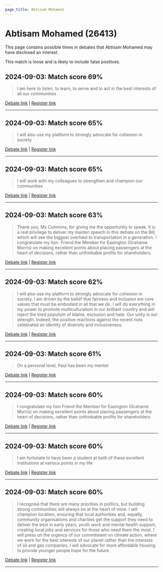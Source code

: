 ```yaml
---
page_title: Abtisam Mohamed
---
```


# Abtisam Mohamed  (26413)

This page contains possible times in debates that Abtisam Mohamed may have disclosed an interest.

This match is loose and is likely to include false positives. 



## 2024-09-03: Match score 69%

>I am here to listen, to learn, to serve and to act in the best interests of all our communities

[Debate link](https://www.theyworkforyou.com/debates/?id=2024-09-03c.215.1) | [Register link](https://www.theyworkforyou.com/mp/26413/register)


---



## 2024-09-03: Match score 65%

>I will also use my platform to strongly advocate for cohesion in society

[Debate link](https://www.theyworkforyou.com/debates/?id=2024-09-03c.215.1) | [Register link](https://www.theyworkforyou.com/mp/26413/register)


---



## 2024-09-03: Match score 65%

>I will work with my colleagues to strengthen and champion our communities

[Debate link](https://www.theyworkforyou.com/debates/?id=2024-09-03c.215.1) | [Register link](https://www.theyworkforyou.com/mp/26413/register)


---



## 2024-09-03: Match score 63%

>Thank you, Ms Cummins, for giving me the opportunity to speak. It is a real privilege to deliver my maiden speech in this debate on the Bill, which will see the biggest overhaul to transportation in a generation. I congratulate my hon. Friend the Member for Easington (Grahame Morris) on making excellent points about placing passengers at the heart of decisions, rather than unthinkable profits for shareholders.

[Debate link](https://www.theyworkforyou.com/debates/?id=2024-09-03c.215.1) | [Register link](https://www.theyworkforyou.com/mp/26413/register)


---



## 2024-09-03: Match score 62%

>I will also use my platform to strongly advocate for cohesion in society. I am driven by the belief that fairness and inclusion are core values that must be embodied in all that we do. I will do everything in my power to promote multiculturalism in our brilliant country and will reject the tired populism of blame, exclusion and hate. Our unity is our strength. Indeed, the positive reactions against the recent riots celebrated an identity of diversity and inclusiveness.

[Debate link](https://www.theyworkforyou.com/debates/?id=2024-09-03c.215.1) | [Register link](https://www.theyworkforyou.com/mp/26413/register)


---



## 2024-09-03: Match score 61%

>On a personal level, Paul has been my mentor

[Debate link](https://www.theyworkforyou.com/debates/?id=2024-09-03c.215.1) | [Register link](https://www.theyworkforyou.com/mp/26413/register)


---



## 2024-09-03: Match score 60%

>I congratulate my hon Friend the Member for Easington (Grahame Morris) on making excellent points about placing passengers at the heart of decisions, rather than unthinkable profits for shareholders

[Debate link](https://www.theyworkforyou.com/debates/?id=2024-09-03c.215.1) | [Register link](https://www.theyworkforyou.com/mp/26413/register)


---



## 2024-09-03: Match score 60%

>I am fortunate to have been a student at both of these excellent institutions at various points in my life

[Debate link](https://www.theyworkforyou.com/debates/?id=2024-09-03c.215.1) | [Register link](https://www.theyworkforyou.com/mp/26413/register)


---



## 2024-09-03: Match score 60%

>I recognise that there are many priorities in politics, but building strong communities will always be at the heart of mine. I will champion localism, ensuring that local authorities and, equally, community organisations and charities get the support they need to deliver the best in early years, youth work and mental health support, creating local jobs and services for those who need them the most. I will press on the urgency of our commitment on climate action, where we work for the best interests of our planet rather than the interests of oil and gas companies. I will advocate for more affordable housing to provide younger people hope for the future.

[Debate link](https://www.theyworkforyou.com/debates/?id=2024-09-03c.215.1) | [Register link](https://www.theyworkforyou.com/mp/26413/register)


---

